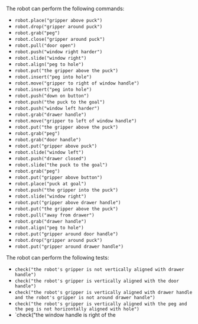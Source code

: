 

The robot can perform the following commands:

 - `robot.place("gripper above puck")`
 - `robot.drop("gripper around puck")`
 - `robot.grab("peg")`
 - `robot.close("gripper around puck")`
 - `robot.pull("door open")`
 - `robot.push("window right harder")`
 - `robot.slide("window right")`
 - `robot.align("peg to hole")`
 - `robot.put("the gripper above the puck")`
 - `robot.insert("peg into hole")`
 - `robot.move("gripper to right of window handle")`
 - `robot.insert("peg into hole")`
 - `robot.push("down on button")`
 - `robot.push("the puck to the goal")`
 - `robot.push("window left harder")`
 - `robot.grab("drawer handle")`
 - `robot.move("gripper to left of window handle")`
 - `robot.put("the gripper above the puck")`
 - `robot.grab("peg")`
 - `robot.grab("door handle")`
 - `robot.put("gripper above puck")`
 - `robot.slide("window left")`
 - `robot.push("drawer closed")`
 - `robot.slide("the puck to the goal")`
 - `robot.grab("peg")`
 - `robot.put("gripper above button")`
 - `robot.place("puck at goal")`
 - `robot.push("the gripper into the puck")`
 - `robot.slide("window right")`
 - `robot.put("gripper above drawer handle")`
 - `robot.put("the gripper above the puck")`
 - `robot.pull("away from drawer")`
 - `robot.grab("drawer handle")`
 - `robot.align("peg to hole")`
 - `robot.put("gripper around door handle")`
 - `robot.drop("gripper around puck")`
 - `robot.put("gripper around drawer handle")`

The robot can perform the following tests:

 - `check("the robot's gripper is not vertically aligned with drawer handle")`
 - `check("the robot's gripper is vertically aligned with the door handle")`
 - `check("the robot's gripper is vertically aligned with drawer handle and the robot's gripper is not around drawer handle")`
 - `check("the robot's gripper is vertically aligned with the peg and the peg is not horizontally aligned with hole")`
 - `check("the window handle is right of the